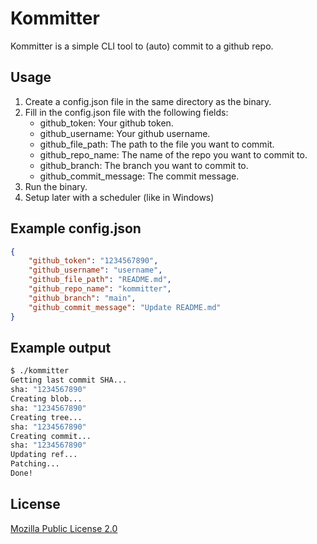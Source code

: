 # Kommitter
Kommitter is a simple CLI tool to (auto) commit to a github repo.
## Usage
1. Create a config.json file in the same directory as the binary.
2. Fill in the config.json file with the following fields:
    - github_token: Your github token.
    - github_username: Your github username.
    - github_file_path: The path to the file you want to commit.
    - github_repo_name: The name of the repo you want to commit to.
    - github_branch: The branch you want to commit to.
    - github_commit_message: The commit message.
3. Run the binary.
4. Setup later with a scheduler (like in Windows)
## Example config.json
```json
{
    "github_token": "1234567890",
    "github_username": "username",
    "github_file_path": "README.md",
    "github_repo_name": "kommitter",
    "github_branch": "main",
    "github_commit_message": "Update README.md"
}
```

## Example output
```bash
$ ./kommitter
Getting last commit SHA...
sha: "1234567890"
Creating blob...
sha: "1234567890"
Creating tree...
sha: "1234567890"
Creating commit...
sha: "1234567890"
Updating ref...
Patching...
Done!
```

## License
[Mozilla Public License 2.0](https://choosealicense.com/licenses/mpl-2.0/)

